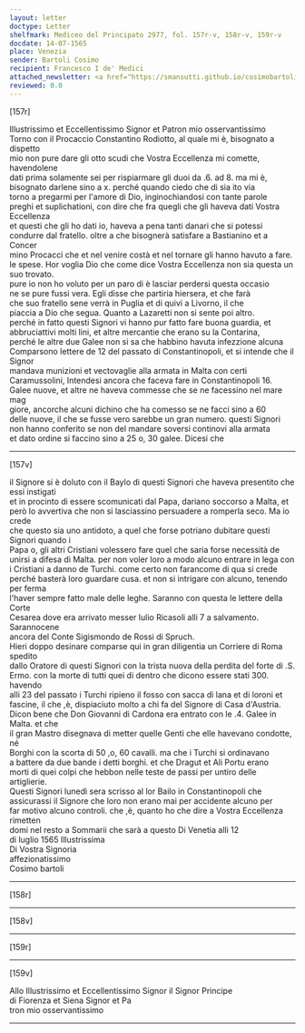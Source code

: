 ```yaml
---
layout: letter
doctype: Letter
shelfmark: Mediceo del Principato 2977, fol. 157r-v, 158r-v, 159r-v
docdate: 14-07-1565
place: Venezia
sender: Bartoli Cosimo
recipient: Francesco I de' Medici
attached_newsletter: <a href="https://smansutti.github.io/cosimobartoli/texts/3079_123/">3079_123</a>
reviewed: 0.0
---
```


[157r]  
  
  
Illustrissimo et Eccellentissimo Signor et Patron mio osservantissimo  
Torno con il Procaccio Constantino Rodiotto, al quale mi è, bisognato a dispetto  
mio non pure dare gli otto scudi che Vostra Eccellenza mi comette, havendolene  
dati prima solamente sei per rispiarmare gli duoi da .6. ad 8. ma mi è,  
bisognato darlene sino a x. perché quando ciedo che di sia ito via  
torno a pregarmi per l'amore di Dio, inginochiandosi con tante parole  
preghi et suplichationi, con dire che fra quegli che gli haveva dati Vostra Eccellenza  
et questi che gli ho dati io, haveva a pena tanti danari che si potessi  
condurre dal fratello. oltre a che bisognerà satisfare a Bastianino et a Concer  
mino Procacci che et nel venire costà et nel tornare gli hanno havuto a fare.  
le spese. Hor voglia Dio che come dice Vostra Eccellenza non sia questa un suo trovato.  
pure io non ho voluto per un paro di è lasciar perdersi questa occasio  
ne se pure fussi vera. Egli disse che partiria hiersera, et che farà  
che suo fratello sene verrà in Puglia et di quivi a Livorno, il che  
piaccia a Dio che segua. Quanto a Lazaretti non si sente poi altro.  
perché in fatto questi Signori vi hanno pur fatto fare buona guardia, et  
abbruciattivi molti lini, et altre mercantie che erano su la Contarina,  
perché le altre due Galee non si sa che habbino havuta infezzione alcuna  
Comparsono lettere de 12 del passato di Constantinopoli, et si intende che il Signor  
mandava munizioni et vectovaglie alla armata in Malta con certi  
Caramussolini, Intendesi ancora che faceva fare in Constantinopoli 16.  
Galee nuove, et altre ne haveva commesse che se ne facessino nel mare mag  
giore, ancorche alcuni dichino che ha comesso se ne facci sino a 60  
delle nuove, il che se fusse vero sarebbe un gran numero. questi Signori  
non hanno conferito se non del mandare soversi continovi alla armata  
et dato ordine si faccino sino a 25 o, 30 galee. Dicesi che  
  
---  

[157v]  
  
  
il Signore si è doluto con il Baylo di questi Signori che haveva presentito che essi instigati  
et in procinto di essere scomunicati dal Papa, dariano soccorso a Malta, et  
però lo avvertiva che non si lasciassino persuadere a romperla seco. Ma io crede  
che questo sia uno antidoto, a quel che forse potriano dubitare questi Signori quando i  
Papa o, gli altri Cristiani volessero fare quel che saria forse necessità de  
unirsi a difesa di Malta. per non voler loro a modo alcuno entrare in lega con  
i Cristiani a danno de Turchi. come certo non farancome di qua si crede  
perché basterà loro guardare cusa. et non si intrigare con alcuno, tenendo per ferma  
l'haver sempre fatto male delle leghe. Saranno con questa le lettere della Corte  
Cesarea dove era arrivato messer Iulio Ricasoli alli 7 a salvamento. Sarannocene  
ancora del Conte Sigismondo de Rossi di Spruch.  
Hieri doppo desinare comparse qui in gran diligentia un Corriere di Roma spedito  
dallo Oratore di questi Signori con la trista nuova della perdita del forte di .S.  
Ermo. con la morte di tutti quei di dentro che dicono essere stati 300. havendo  
alli 23 del passato i Turchi ripieno il fosso con sacca di lana et di loroni et  
fascine, il che ,è, dispiaciuto molto a chi fa del Signore di Casa d'Austria.  
Dicon bene che Don Giovanni di Cardona era entrato con le .4. Galee in Malta. et che  
il gran Mastro disegnava di metter quelle Genti che elle havevano condotte, né  
Borghi con la scorta di 50 ,o, 60 cavalli. ma che i Turchi si ordinavano  
a battere da due bande i detti borghi. et che Dragut et Ali Portu erano  
morti di quei colpi che hebbon nelle teste de passi per untiro delle artiglierie.  
Questi Signori lunedì sera scrisso al lor Bailo in Constantinopoli che  
assicurassi il Signore che loro non erano mai per accidente alcuno per  
far motivo alcuno controli. che ,è, quanto ho che dire a Vostra Eccellenza rimetten  
domi nel resto a Sommarii che sarà a questo Di Venetia alli 12  
di luglio 1565 Illustrissima  
Di Vostra Signoria  
affezionatissimo  
Cosimo bartoli  
  
---  

[158r]  
  
  
  
---  

[158v]  
  
  
  
---  

[159r]  
  
  
  
---  

[159v]  
  
  
Allo Illustrissimo et Eccellentissimo Signor il Signor Principe  
di Fiorenza et Siena Signor et Pa  
tron mio osservantissimo  
  
---  


